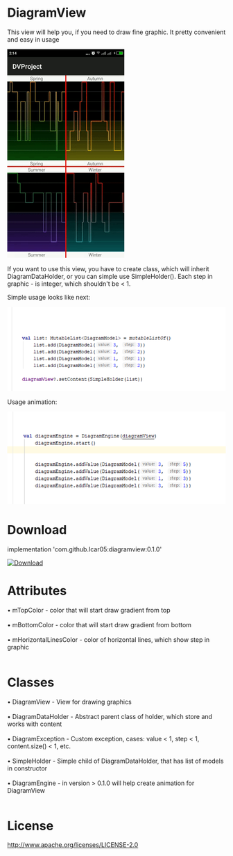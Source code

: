 # DiagramView
This view will help you, if you need to draw fine graphic. It pretty convenient and easy in
usage

![alt text](https://github.com/Icar05/DiagramView/blob/master/diagramView.gif)

If you want to use this view, you have to create class, which will inherit DiagramDataHolder,
or you can simple use SimpleHolder(). Each step in graphic - is integer, which  shouldn't be < 1.

Simple usage looks like next:
       
![alt text](https://github.com/Icar05/DiagramView/blob/master/usage_info.png)

Usage animation: 

![alt text](https://github.com/Icar05/DiagramView/blob/master/usage_anim.png)

# Download
implementation 'com.github.Icar05:diagramview:0.1.0' <br>

[ ![Download](https://api.bintray.com/packages/icar05/diagramview/DiagramView/images/download.svg) ](https://bintray.com/icar05/diagramview/DiagramView/_latestVersion)


# Attributes

  • mTopColor - color that will start draw gradient from top <br><br>
  • mBottomColor - color that will start draw gradient from bottom <br><br>
  • mHorizontalLinesColor - color of horizontal lines, which show step in graphic <br><br>
  
  
# Classes

  • DiagramView - View for drawing graphics <br><br>
  • DiagramDataHolder - Abstract parent class of holder, which store and works with content <br><br>
  • DiagramException - Custom exception, cases: value < 1, step < 1, content.size() < 1, etc. <br><br>
  • SimpleHolder - Simple child of DiagramDataHolder, that has list of models in constructor <br><br>
  • DiagramEngine - in version > 0.1.0 will help create animation for DiagramView <br><br>

# License

http://www.apache.org/licenses/LICENSE-2.0
